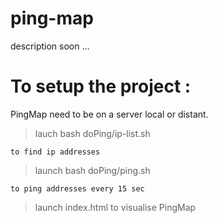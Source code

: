 # ping-map

description soon ...

# To setup the project :
PingMap need to be on a server local or distant.

>  lauch bash doPing/ip-list.sh

    to find ip addresses

>  launch bash doPing/ping.sh

    to ping addresses every 15 sec

>  launch index.html to visualise PingMap
